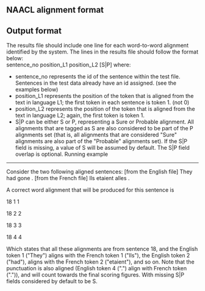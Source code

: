 NAACL alignment format
----------------------

Output format
-------------
The results file should include one line for each word-to-word alignment 
identified by the system. The lines in the results file should follow the 
format below:     
sentence_no position_L1 position_L2 [S|P] 
where:
- sentence_no represents the id of the sentence within the test file. 
Sentences in the test data already have an id assigned. (see the examples 
below)    
- position_L1 represents the position of the token that is aligned from 
the text in language L1; the first token in each sentence is token 1. (not 0)    
- position_L2 represents the position of the token that is aligned from the 
text in language L2; again, the first token is token 1.    
- S|P can be either S or P, representing a Sure or Probable alignment. All 
alignments that are tagged as S are also considered to be part of the P 
alignments set (that is, all alignments that are considered "Sure" alignments 
are also part of the "Probable" alignments set). If the S|P field is missing, 
a value of S will be assumed by default.
The S|P field overlap is optional. 
Running example
---------------
Consider the two following aligned sentences:
[from the English file]
They had gone . 
[from the French file]
Ils etaient alles .

A correct word alignment that will be produced for this sentence is

18 1 1

18 2 2 

18 3 3

18 4 4

Which states that all these alignments are from sentence 18, and the English 
token 1 ("They") aligns with the French token 1 ("Ils"), the English token 2 
("had"), aligns with the French token 2 ("etaient"), and so on. Note that the 
punctuation is also aligned (English token 4 (".") align with French token 
(".")), and will count towards the final scoring figures. 
With missing S|P fields considered by default to be S. 
